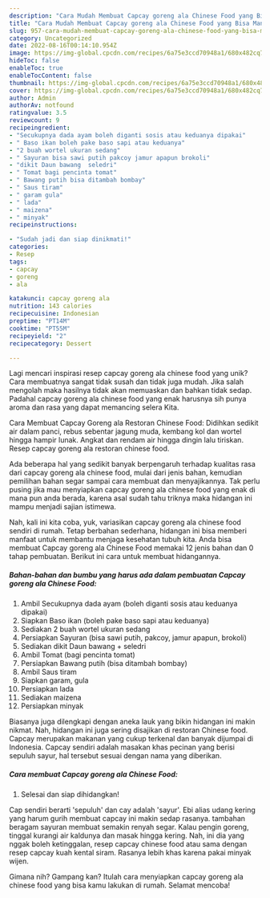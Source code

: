 ```yaml
---
description: "Cara Mudah Membuat Capcay goreng ala Chinese Food yang Bisa Manjain Lidah"
title: "Cara Mudah Membuat Capcay goreng ala Chinese Food yang Bisa Manjain Lidah"
slug: 957-cara-mudah-membuat-capcay-goreng-ala-chinese-food-yang-bisa-manjain-lidah
category: Uncategorized
date: 2022-08-16T00:14:10.954Z
image: https://img-global.cpcdn.com/recipes/6a75e3ccd70948a1/680x482cq70/capcay-goreng-ala-chinese-food-foto-resep-utama.jpg
hideToc: false
enableToc: true
enableTocContent: false
thumbnail: https://img-global.cpcdn.com/recipes/6a75e3ccd70948a1/680x482cq70/capcay-goreng-ala-chinese-food-foto-resep-utama.jpg
cover: https://img-global.cpcdn.com/recipes/6a75e3ccd70948a1/680x482cq70/capcay-goreng-ala-chinese-food-foto-resep-utama.jpg
author: Admin
authorAv: notfound
ratingvalue: 3.5
reviewcount: 9
recipeingredient:
- "Secukupnya dada ayam boleh diganti sosis atau keduanya dipakai"
- " Baso ikan boleh pake baso sapi atau keduanya"
- "2 buah wortel ukuran sedang"
- " Sayuran bisa sawi putih pakcoy jamur apapun brokoli"
- "dikit Daun bawang  seledri"
- " Tomat bagi pencinta tomat"
- " Bawang putih bisa ditambah bombay"
- " Saus tiram"
- " garam gula"
- " lada"
- " maizena"
- " minyak"
recipeinstructions:

- "Sudah jadi dan siap dinikmati!"
categories:
- Resep
tags:
- capcay
- goreng
- ala

katakunci: capcay goreng ala 
nutrition: 143 calories
recipecuisine: Indonesian
preptime: "PT14M"
cooktime: "PT55M"
recipeyield: "2"
recipecategory: Dessert

---
```





Lagi mencari inspirasi resep capcay goreng ala chinese food yang unik? Cara membuatnya sangat tidak susah dan tidak juga mudah. Jika salah mengolah maka hasilnya tidak akan memuaskan dan bahkan tidak sedap. Padahal capcay goreng ala chinese food yang enak harusnya sih punya aroma dan rasa yang dapat memancing selera Kita.





Cara Membuat Capcay Goreng ala Restoran Chinese Food: Didihkan sedikit air dalam panci, rebus sebentar jagung muda, kembang kol dan wortel hingga hampir lunak. Angkat dan rendam air hingga dingin lalu tiriskan. Resep capcay goreng ala restoran chinese food.

Ada beberapa hal yang sedikit banyak berpengaruh terhadap kualitas rasa dari capcay goreng ala chinese food, mulai dari jenis bahan, kemudian pemilihan bahan segar sampai cara membuat dan menyajikannya. Tak perlu pusing jika mau menyiapkan capcay goreng ala chinese food yang enak di mana pun anda berada, karena asal sudah tahu triknya maka hidangan ini mampu menjadi sajian istimewa.






Nah, kali ini kita coba, yuk, variasikan capcay goreng ala chinese food sendiri di rumah. Tetap berbahan sederhana, hidangan ini bisa memberi manfaat untuk membantu menjaga kesehatan tubuh kita. Anda bisa membuat Capcay goreng ala Chinese Food memakai 12 jenis bahan dan 0 tahap pembuatan. Berikut ini cara untuk membuat hidangannya.

<!--inarticleads1-->

##### Bahan-bahan dan bumbu yang harus ada dalam pembuatan Capcay goreng ala Chinese Food:

1. Ambil Secukupnya dada ayam (boleh diganti sosis atau keduanya dipakai)
1. Siapkan  Baso ikan (boleh pake baso sapi atau keduanya)
1. Sediakan 2 buah wortel ukuran sedang
1. Persiapkan  Sayuran (bisa sawi putih, pakcoy, jamur apapun, brokoli)
1. Sediakan dikit Daun bawang + seledri
1. Ambil  Tomat (bagi pencinta tomat)
1. Persiapkan  Bawang putih (bisa ditambah bombay)
1. Ambil  Saus tiram
1. Siapkan  garam, gula
1. Persiapkan  lada
1. Sediakan  maizena
1. Persiapkan  minyak


Biasanya juga dilengkapi dengan aneka lauk yang bikin hidangan ini makin nikmat. Nah, hidangan ini juga sering disajikan di restoran Chinese food. Capcay merupakan makanan yang cukup terkenal dan banyak dijumpai di Indonesia. Capcay sendiri adalah masakan khas pecinan yang berisi sepuluh sayur, hal tersebut sesuai dengan nama yang diberikan. 

<!--inarticleads2-->

##### Cara membuat Capcay goreng ala Chinese Food:


1. Selesai dan siap dihidangkan!

Cap sendiri berarti &#39;sepuluh&#39; dan cay adalah &#39;sayur&#39;. Ebi alias udang kering yang harum gurih membuat capcay ini makin sedap rasanya. tambahan beragam sayuran membuat semakin renyah segar. Kalau pengin goreng, tinggal kurangi air kaldunya dan masak hingga kering. Nah, ini dia yang nggak boleh ketinggalan, resep capcay chinese food atau sama dengan resep capcay kuah kental siram. Rasanya lebih khas karena pakai minyak wijen. 

Gimana nih? Gampang kan? Itulah cara menyiapkan capcay goreng ala chinese food yang bisa kamu lakukan di rumah. Selamat mencoba!
